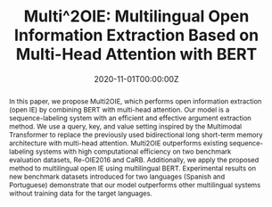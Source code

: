 ---
title: "Multi^2OIE: Multilingual Open Information Extraction Based on Multi-Head Attention with BERT"
authors:
- Youngbin Ro
- admin
- Pilsung Kang
author_notes:
- ''
- ''
- ''
date: "2020-11-01T00:00:00Z"
doi: ""

# Schedule page publish date (NOT publication's date).
publishDate: "2020-11-01T00:00:00Z"

# Publication type.
publication_types: ["paper-conference"]

# Publication name and optional abbreviated publication name.
publication: "Findings of the Association for Computational Linguistics: EMNLP 2020"
publication_short: In *EMNLP 2020(Findings)*
abstract: In this paper, we propose Multi2OIE, which performs open information extraction (open IE) by combining BERT with multi-head attention. Our model is a sequence-labeling system with an efficient and effective argument extraction method. We use a query, key, and value setting inspired by the Multimodal Transformer to replace the previously used bidirectional long short-term memory architecture with multi-head attention. Multi2OIE outperforms existing sequence-labeling systems with high computational efficiency on two benchmark evaluation datasets, Re-OIE2016 and CaRB. Additionally, we apply the proposed method to multilingual open IE using multilingual BERT. Experimental results on new benchmark datasets introduced for two languages (Spanish and Portuguese) demonstrate that our model outperforms other multilingual systems without training data for the target languages.
tags: []
# Display this page in the Featured widget?
featured: false

# links:

url_pdf: 'https://aclanthology.org/2020.findings-emnlp.99/'
url_code: 'https://github.com/youngbin-ro/Multi2OIE'
url_dataset: ''
url_poster: ''
url_project: ''
url_slides: ''
url_source: ''
url_video: ''
---